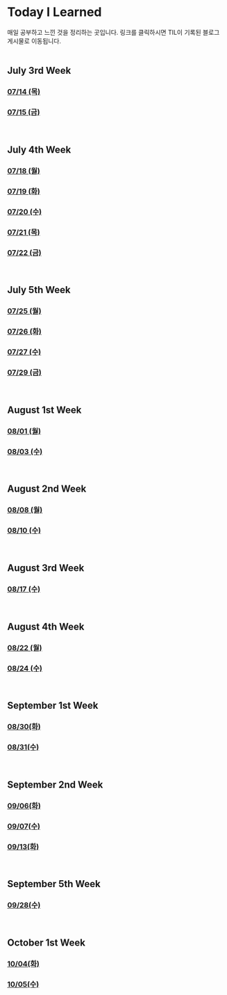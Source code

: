 # Today I Learned

매일 공부하고 느낀 것을 정리하는 곳입니다.
링크를 클릭하시면 TIL이 기록된 블로그 게시물로 이동됩니다.
<br><br>

## July 3rd Week

### [07/14 (목)](https://www.joyful.icu/til/220714)

### [07/15 (금)](https://www.joyful.icu/til/220715)

<br>

## July 4th Week

### [07/18 (월)](https://www.joyful.icu/til/220718)

### [07/19 (화)](https://www.joyful.icu/til/220719)

### [07/20 (수)](https://www.joyful.icu/til/220720)

### [07/21 (목)](https://www.joyful.icu/til/220721)

### [07/22 (금)](https://www.joyful.icu/til/220722)

<br>

## July 5th Week

### [07/25 (월)](https://www.joyful.icu/til/220725)

### [07/26 (화)](https://www.joyful.icu/til/220726)

### [07/27 (수)](https://www.joyful.icu/til/220727)

### [07/29 (금)](https://www.joyful.icu/til/220729)

<br>

## August 1st Week

### [08/01 (월)](https://www.joyful.icu/til/220801)

### [08/03 (수)](https://www.joyful.icu/til/220803)

<br>

## August 2nd Week

### [08/08 (월)](https://www.joyful.icu/til/220808)

### [08/10 (수)](https://www.joyful.icu/til/220810)

<br>

## August 3rd Week

### [08/17 (수)](https://www.joyful.icu/til/220817)

<br>

## August 4th Week

### [08/22 (월)](https://www.joyful.icu/til/220822)

### [08/24 (수)](https://www.joyful.icu/til/220824)

<br>

## September 1st Week

### [08/30(화)](https://www.joyful.icu/til/220830)

### [08/31(수)](https://www.joyful.icu/til/220831)

<br>

## September 2nd Week

### [09/06(화)](https://www.joyful.icu/til/220906)

### [09/07(수)](https://www.joyful.icu/til/220907)

### [09/13(화)](https://www.joyful.icu/til/220913)

<br>

## September 5th Week

### [09/28(수)](https://www.joyful.icu/til/220928)

<br>

## October 1st Week

### [10/04(화)](https://www.joyful.icu/til/221004)

### [10/05(수)](https://www.joyful.icu/til/221005)